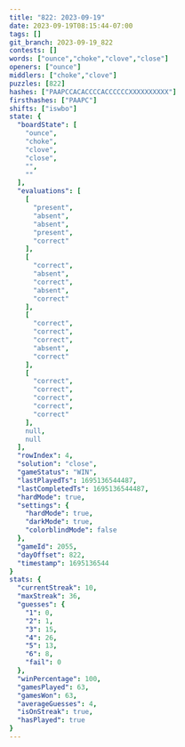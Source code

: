 ```yaml
---
title: "822: 2023-09-19"
date: 2023-09-19T08:15:44-07:00
tags: []
git_branch: 2023-09-19_822
contests: []
words: ["ounce","choke","clove","close"]
openers: ["ounce"]
middlers: ["choke","clove"]
puzzles: [822]
hashes: ["PAAPCCACACCCCACCCCCCXXXXXXXXXX"]
firsthashes: ["PAAPC"]
shifts: ["iswbo"]
state: {
  "boardState": [
    "ounce",
    "choke",
    "clove",
    "close",
    "",
    ""
  ],
  "evaluations": [
    [
      "present",
      "absent",
      "absent",
      "present",
      "correct"
    ],
    [
      "correct",
      "absent",
      "correct",
      "absent",
      "correct"
    ],
    [
      "correct",
      "correct",
      "correct",
      "absent",
      "correct"
    ],
    [
      "correct",
      "correct",
      "correct",
      "correct",
      "correct"
    ],
    null,
    null
  ],
  "rowIndex": 4,
  "solution": "close",
  "gameStatus": "WIN",
  "lastPlayedTs": 1695136544487,
  "lastCompletedTs": 1695136544487,
  "hardMode": true,
  "settings": {
    "hardMode": true,
    "darkMode": true,
    "colorblindMode": false
  },
  "gameId": 2055,
  "dayOffset": 822,
  "timestamp": 1695136544
}
stats: {
  "currentStreak": 10,
  "maxStreak": 36,
  "guesses": {
    "1": 0,
    "2": 1,
    "3": 15,
    "4": 26,
    "5": 13,
    "6": 8,
    "fail": 0
  },
  "winPercentage": 100,
  "gamesPlayed": 63,
  "gamesWon": 63,
  "averageGuesses": 4,
  "isOnStreak": true,
  "hasPlayed": true
}
---
```

<!-- more -->
